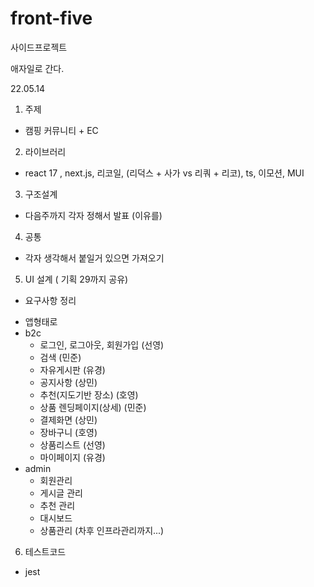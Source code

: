 # front-five
사이드프로젝트

애자일로 간다.

22.05.14
1. 주제
- 캠핑 커뮤니티 + EC
2. 라이브러리
- react 17 , next.js, 리코일,  (리덕스 + 사가 vs 리쿼 + 리코), ts, 이모션, MUI
3. 구조설계
- 다음주까지 각자 정해서 발표 (이유를) 
4. 공통
- 각자 생각해서 붙일거 있으면 가져오기
5. UI 설계 ( 기획 29까지 공유)
- 요구사항 정리
* 앱형태로
* b2c
  - 로그인, 로그아웃, 회원가입 (선영)
  - 검색 (민준)
  - 자유게시판 (유경)
  - 공지사항 (상민)
  - 추천(지도기반 장소) (호영)
  - 상품 렌딩페이지(상세) (민준)
  - 결제화면 (상민)
  - 장바구니 (호영)
  - 상품리스트 (선영)
  - 마이페이지 (유경)
* admin
  - 회원관리
  - 게시글 관리
  - 추천 관리
  - 대시보드
  - 상품관리
  (차후 인프라관리까지...)
6. 테스트코드
- jest

